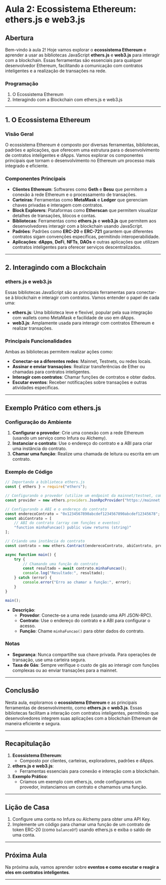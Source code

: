 # Aula 2: **Ecossistema Ethereum: ethers.js e web3.js**

## Abertura

Bem-vindo à aula 2! Hoje vamos explorar o **ecossistema Ethereum** e aprender a usar as bibliotecas JavaScript **ethers.js** e **web3.js** para interagir com a blockchain. Essas ferramentas são essenciais para qualquer desenvolvedor Ethereum, facilitando a comunicação com contratos inteligentes e a realização de transações na rede.

### Programação

1. O Ecossistema Ethereum
2. Interagindo com a Blockchain com ethers.js e web3.js

---

## 1. O Ecossistema Ethereum

### Visão Geral

O ecossistema Ethereum é composto por diversas ferramentas, bibliotecas, padrões e aplicações, que oferecem uma estrutura para o desenvolvimento de contratos inteligentes e dApps. Vamos explorar os componentes principais que tornam o desenvolvimento no Ethereum um processo mais integrado e eficiente.

### Componentes Principais

- **Clientes Ethereum**: Softwares como **Geth** e **Besu** que permitem a conexão à rede Ethereum e o processamento de transações.
- **Carteiras**: Ferramentas como **MetaMask** e **Ledger** que gerenciam chaves privadas e interagem com contratos.
- **Block Explorers**: Plataformas como **Etherscan** que permitem visualizar detalhes de transações, blocos e contas.
- **Bibliotecas**: Ferramentas como **ethers.js** e **web3.js** que permitem aos desenvolvedores interagir com a blockchain usando JavaScript.
- **Padrões**: Padrões como **ERC-20** e **ERC-721** garantem que diferentes contratos sigam convenções específicas, permitindo interoperabilidade.
- **Aplicações**: **dApps**, **DeFi**, **NFTs**, **DAOs** e outras aplicações que utilizam contratos inteligentes para oferecer serviços descentralizados.

---

## 2. Interagindo com a Blockchain

### ethers.js e web3.js

Essas bibliotecas JavaScript são as principais ferramentas para conectar-se à blockchain e interagir com contratos. Vamos entender o papel de cada uma:

- **ethers.js**: Uma biblioteca leve e flexível, popular pela sua integração com wallets como MetaMask e facilidade de uso em dApps.
- **web3.js**: Amplamente usada para interagir com contratos Ethereum e realizar transações.

### Principais Funcionalidades

Ambas as bibliotecas permitem realizar ações como:

- **Conectar-se a diferentes redes**: Mainnet, Testnets, ou redes locais.
- **Assinar e enviar transações**: Realizar transferências de Ether ou chamadas para contratos inteligentes.
- **Interagir com contratos**: Chamar funções de contratos e obter dados.
- **Escutar eventos**: Receber notificações sobre transações e outras atividades específicas.

---

## Exemplo Prático com ethers.js

### Configuração do Ambiente

1. **Configurar o provedor**: Crie uma conexão com a rede Ethereum (usando um serviço como Infura ou Alchemy).
2. **Instanciar o contrato**: Use o endereço do contrato e a ABI para criar uma instância do contrato.
3. **Chamar uma função**: Realize uma chamada de leitura ou escrita em um contrato.

### Exemplo de Código

```javascript
// Importando a biblioteca ethers.js
const { ethers } = require("ethers");

// Configurando o provedor (utilize um endpoint da mainnet/testnet, como Infura ou Alchemy)
const provider = new ethers.providers.JsonRpcProvider("https://mainnet.infura.io/v3/YOUR_INFURA_PROJECT_ID");

// Configurando a ABI e o endereço do contrato
const enderecoContrato = "0x1234567890abcdef1234567890abcdef12345678";
const abiContrato = [
    // ABI do contrato (array com funções e eventos)
    "function minhaFuncao() public view returns (string)"
];

// Criando uma instância do contrato
const contrato = new ethers.Contract(enderecoContrato, abiContrato, provider);

async function main() {
    try {
        // Chamando uma função do contrato
        const resultado = await contrato.minhaFuncao();
        console.log("Resultado:", resultado);
    } catch (error) {
        console.error("Erro ao chamar a função:", error);
    }
}

main();
```

- **Descrição**:
  - **Provedor**: Conecte-se a uma rede (usando uma API JSON-RPC).
  - **Contrato**: Use o endereço do contrato e a ABI para configurar o acesso.
  - **Função**: Chame `minhaFuncao()` para obter dados do contrato.

### Notas

- **Segurança**: Nunca compartilhe sua chave privada. Para operações de transação, use uma carteira segura.
- **Taxa de Gás**: Sempre verifique o custo de gás ao interagir com funções complexas ou ao enviar transações para a mainnet.

---

## Conclusão

Nesta aula, exploramos o **ecossistema Ethereum** e as principais ferramentas de desenvolvimento, como **ethers.js** e **web3.js**. Essas bibliotecas facilitam a interação com contratos inteligentes, permitindo que desenvolvedores integrem suas aplicações com a blockchain Ethereum de maneira eficiente e segura.

---

## Recapitulação

1. **Ecossistema Ethereum**:
   - Composto por clientes, carteiras, exploradores, padrões e dApps.
2. **ethers.js e web3.js**:
   - Ferramentas essenciais para conexão e interação com a blockchain.
3. **Exemplo Prático**:
   - Criamos um exemplo com ethers.js, onde configuramos um provedor, instanciamos um contrato e chamamos uma função.

---

## Lição de Casa

1. Configure uma conta no Infura ou Alchemy para obter uma API Key.
2. Implemente um código para chamar uma função de um contrato de token ERC-20 (como `balanceOf`) usando ethers.js e exiba o saldo de uma conta.

---

## Próxima Aula

Na próxima aula, vamos aprender sobre **eventos e como escutar e reagir a eles em contratos inteligentes**.

---